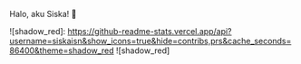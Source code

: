 Halo, aku Siska! 👋

![shadow_red]: https://github-readme-stats.vercel.app/api?username=siskaisn&show_icons=true&hide=contribs,prs&cache_seconds=86400&theme=shadow_red
![shadow_red]
